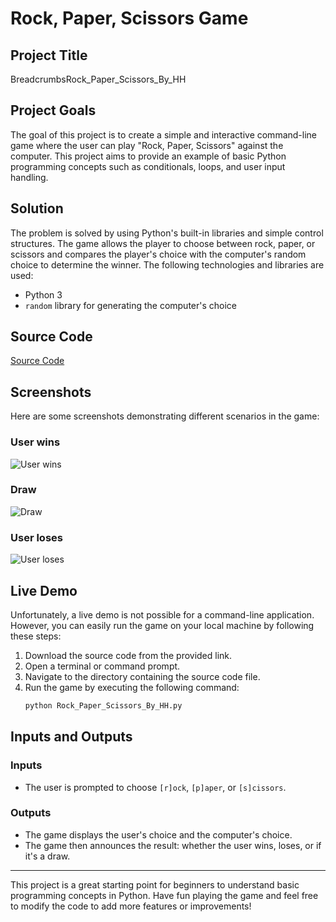 # Rock, Paper, Scissors Game

## Project Title
BreadcrumbsRock_Paper_Scissors_By_HH

## Project Goals
The goal of this project is to create a simple and interactive command-line game where the user can play "Rock, Paper, Scissors" against the computer. This project aims to provide an example of basic Python programming concepts such as conditionals, loops, and user input handling.

## Solution
The problem is solved by using Python's built-in libraries and simple control structures. The game allows the player to choose between rock, paper, or scissors and compares the player's choice with the computer's random choice to determine the winner. The following technologies and libraries are used:

- Python 3
- `random` library for generating the computer's choice

## Source Code
[Source Code](Rock_Paper_Scissors_By_HH.py)

## Screenshots
Here are some screenshots demonstrating different scenarios in the game:

### User wins
![User wins](screenshots/user_wins.png)

### Draw
![Draw](screenshots/draw.png)

### User loses
![User loses](screenshots/user_loses.png)

## Live Demo
Unfortunately, a live demo is not possible for a command-line application. However, you can easily run the game on your local machine by following these steps:

1. Download the source code from the provided link.
2. Open a terminal or command prompt.
3. Navigate to the directory containing the source code file.
4. Run the game by executing the following command:
    ```sh
    python Rock_Paper_Scissors_By_HH.py
    ```

## Inputs and Outputs
### Inputs
- The user is prompted to choose `[r]ock`, `[p]aper`, or `[s]cissors`.

### Outputs
- The game displays the user's choice and the computer's choice.
- The game then announces the result: whether the user wins, loses, or if it's a draw.

---

This project is a great starting point for beginners to understand basic programming concepts in Python. Have fun playing the game and feel free to modify the code to add more features or improvements!
